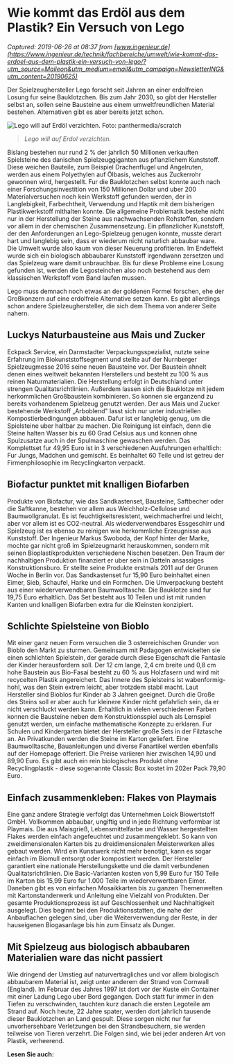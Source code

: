 # Wie kommt das Erdöl aus dem Plastik? Ein Versuch von Lego

_Captured: 2019-06-26 at 08:37 from [www.ingenieur.de](https://www.ingenieur.de/technik/fachbereiche/umwelt/wie-kommt-das-erdoel-aus-dem-plastik-ein-versuch-von-lego/?utm_source=Maileon&utm_medium=email&utm_campaign=NewsletterING&utm_content=20190625)_

Der Spielzeughersteller Lego forscht seit Jahren an einer erdolfreien Losung fur seine Bauklotzchen. Bis zum Jahr 2030, so gibt der Hersteller selbst an, sollen seine Bausteine aus einem umweltfreundlichen Material bestehen. Alternativen gibt es aber bereits jetzt schon.

![Lego will auf Erdöl verzichten.
Foto: panthermedia/scratch](https://www.ingenieur.de/wp-content/uploads/2019/06/panthermedia_B5704805_800x661-1-e1560945444458.jpg)

> _Lego will auf Erdol verzichten._

Bislang bestehen nur rund 2 % der jahrlich 50 Millionen verkauften Spielsteine des danischen Spielzeuggiganten aus pflanzlichem Kunststoff. Diese weichen Bauteile, zum Beispiel Drachenflugel und Angelruten, werden aus einem Polyethylen auf Ölbasis, welches aus Zuckerrohr gewonnen wird, hergestellt. Fur die Bauklotzchen selbst konnte auch nach einer Forschungsinvestition von 150 Millionen Dollar und uber 200 Materialversuchen noch kein Werkstoff gefunden werden, der in Langlebigkeit, Farbechtheit, Verwendung und Haptik mit dem bisherigen Plastikwerkstoff mithalten konnte. Die allgemeine Problematik bestehe nicht nur in der Herstellung der Steine aus nachwachsenden Rohstoffen, sondern vor allem in der chemischen Zusammensetzung. Ein pflanzlicher Kunststoff, der den Anforderungen an Lego-Spielzeug genugen konnte, musste derart hart und langlebig sein, dass er wiederum nicht naturlich abbaubar ware. Die Umwelt wurde also kaum von dieser Neuerung profitieren. Im Endeffekt wurde sich ein biologisch abbaubarer Kunststoff irgendwann zersetzen und das Spielzeug ware damit unbrauchbar. Bis fur diese Probleme eine Losung gefunden ist, werden die Legosteinchen also noch bestehend aus dem klassischen Werkstoff vom Band laufen mussen.

Lego muss demnach noch etwas an der goldenen Formel forschen, ehe der Großkonzern auf eine erdolfreie Alternative setzen kann. Es gibt allerdings schon andere Spielzeughersteller, die sich dem Thema von anderer Seite nahern.

## Luckys Naturbausteine aus Mais und Zucker

Eckpack Service, ein Darmstadter Verpackungsspezialist, nutzte seine Erfahrung im Biokunststoffsegment und stellte auf der Nurnberger Spielzeugmesse 2016 seine neuen Bausteine vor. Der Baustein ahnelt denen eines weltweit bekannten Herstellers und besteht zu 100 % aus reinen Naturmaterialien. Die Herstellung erfolgt in Deutschland unter strengen Qualitatsrichtlinien. Außerdem lassen sich die Bauklotze mit jedem herkommlichen Großbaustein kombinieren. So konnen sie erganzend zu bereits vorhandenem Spielzeug genutzt werden. Der aus Mais und Zucker bestehende Werkstoff „Arboblend" lasst sich nur unter industriellen Kompostierbedingungen abbauen. Dafur ist er langlebig genug, um die Spielsteine uber haltbar zu machen. Die Reinigung ist einfach, denn die Steine halten Wasser bis zu 60 Grad Celsius aus und konnen ohne Spulzusatze auch in der Spulmaschine gewaschen werden. Das Komplettset fur 49,95 Euro ist in 3 verschiedenen Ausfuhrungen erhaltlich: Fur Jungs, Madchen und gemischt. Es beinhaltet 60 Teile und ist getreu der Firmenphilosophie im Recyclingkarton verpackt.

## Biofactur punktet mit knalligen Biofarben

Produkte von Biofactur, wie das Sandkastenset, Bausteine, Saftbecher oder die Saftkanne, bestehen vor allem aus Weichholz-Cellulose und Baumwollgranulat. Es ist feuchtigkeitsresistent, weichmacherfrei und leicht, aber vor allem ist es CO2-neutral. Als wiederverwendbares Essgeschirr und Spielzeug ist es ebenso zu reinigen wie herkommliche Erzeugnisse aus Kunststoff. Der Ingenieur Markus Swoboda, der Kopf hinter der Marke, mochte gar nicht groß im Spielzeugmarkt herauskommen, sondern mit seinen Bioplastikprodukten verschiedene Nischen besetzen. Den Traum der nachhaltigen Produktion finanziert er uber sein in Datteln ansassiges Konstruktionsburo. Er stellte seine Produkte erstmals 2011 auf der Grunen Woche in Berlin vor. Das Sandkastenset fur 15,90 Euro beinhaltet einen Eimer, Sieb, Schaufel, Harke und ein Formchen. Die Umverpackung besteht aus einer wiederverwendbaren Baumwolltasche. Die Bauklotze sind fur 19,75 Euro erhaltlich. Das Set besteht aus 10 Teilen und ist mit runden Kanten und knalligen Biofarben extra fur die Kleinsten konzipiert.

## Schlichte Spielsteine von Bioblo

Mit einer ganz neuen Form versuchen die 3 osterreichischen Grunder von Bioblo den Markt zu sturmen. Gemeinsam mit Padagogen entwickelten sie einen schlichten Spielstein, der gerade durch diese Eigenschaft die Fantasie der Kinder herausfordern soll. Der 12 cm lange, 2,4 cm breite und 0,8 cm hohe Baustein aus Bio-Fasai besteht zu 60 % aus Holzfasern und wird mit recycelten Plastik angereichert. Das Innere des Spielsteins ist wabenformig-hohl, was den Stein extrem leicht, aber trotzdem stabil macht. Laut Hersteller sind Bioblos fur Kinder ab 3 Jahren geeignet. Durch die Große des Steins soll er aber auch fur kleinere Kinder nicht gefahrlich sein, da er nicht verschluckt werden kann. Erhaltlich in vielen verschiedenen Farben konnen die Bausteine neben dem Konstruktionsspiel auch als Lernspiel genutzt werden, um einfache mathematische Konzepte zu erklaren. Fur Schulen und Kindergarten bietet der Hersteller große Sets in der Filztasche an. An Privatkunden werden die Steine im Karton geliefert. Eine Baumwolltasche, Bauanleitungen und diverse Fanartikel werden ebenfalls auf der Homepage offeriert. Die Preise variieren hier zwischen 14,90 und 89,90 Euro. Es gibt auch ein rein biologisches Produkt ohne Recyclingplastik - diese sogenannte Classic Box kostet im 202er Pack 79,90 Euro.

## Einfach zusammenkleben: Flakes von Playmais

Eine ganz andere Strategie verfolgt das Unternehmen Loick Biowertstoff GmbH. Vollkommen abbaubar, ungiftig und in jede Richtung verformbar ist Playmais. Die aus Maisgrieß, Lebensmittelfarbe und Wasser hergestellten Flakes werden einfach angefeuchtet und zusammengeklebt. So kann von zweidimensionalen Karten bis zu dreidimensionalen Meisterwerken alles gebaut werden. Wird ein Kunstwerk nicht mehr benotigt, kann es sogar einfach im Biomull entsorgt oder kompostiert werden. Der Hersteller garantiert eine nationale Herstellungskette und die damit verbundenen Qualitatsrichtlinien. Die Basic-Varianten kosten von 5,99 Euro fur 150 Teile im Karton bis 15,99 Euro fur 1.000 Teile im wiederverwertbaren Eimer. Daneben gibt es von einfachen Mosaikkarten bis zu ganzen Themenwelten mit Kartonstanderwerk und Anleitung eine Vielzahl von Produkten. Der gesamte Produktionsprozess ist auf Geschlossenheit und Nachhaltigkeit ausgelegt. Dies beginnt bei den Produktionsstatten, die nahe der Anbauflachen gelegen sind, uber die Weiterverwendung der Reste, in der hauseigenen Biogasanlage bis hin zum Einsatz als Dunger.

## Mit Spielzeug aus biologisch abbaubaren Materialien ware das nicht passiert

Wie dringend der Umstieg auf naturvertragliches und vor allem biologisch abbaubarem Material ist, zeigt unter anderem der Strand von Cornwall (England). Im Februar des Jahres 1997 ist dort vor der Kuste ein Container mit einer Ladung Lego uber Bord gegangen. Doch statt fur immer in den Tiefen zu verschwinden, tauchten kurz danach die ersten Legoteile am Strand auf. Noch heute, 22 Jahre spater, werden dort jahrlich tausende dieser Bauklotzchen an Land gespult. Diese sorgen nicht nur fur unvorhersehbare Verletzungen bei den Strandbesuchern, sie werden teilweise von Tieren verzehrt. Die Folgen sind, wie bei jeder anderen Art von Plastik, verheerend.

**Lesen Sie auch:**
